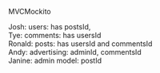  MVCMockito

Josh: users: has postsId,   
Tye: comments: has usersId   
Ronald: posts: has usersId and commentsId   
Andy: advertising: adminId, commentsId   
Janine: admin model: postId   
